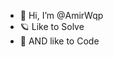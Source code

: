 - 👋 Hi, I’m @AmirWqp
- 🪐 Like to Solve
- 🌙 AND like to Code

<!---
AmirWqp/AmirWqp is a ✨ special ✨ repository because its `README.md` (this file) appears on your GitHub profile.
You can click the Preview link to take a look at your changes.
--->
